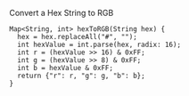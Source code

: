 Convert a Hex String to RGB

    Map<String, int> hexToRGB(String hex) {
      hex = hex.replaceAll("#", "");
      int hexValue = int.parse(hex, radix: 16);
      int r = (hexValue >> 16) & 0xFF;
      int g = (hexValue >> 8) & 0xFF;
      int b = hexValue & 0xFF;
      return {"r": r, "g": g, "b": b};
    }

